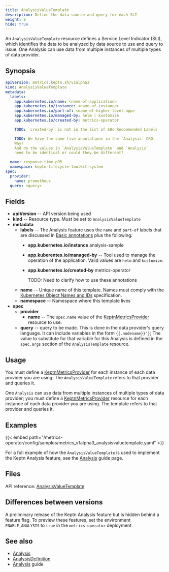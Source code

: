 ```yaml
---
title: AnalysisValueTemplate
description: Define the data source and query for each SLI
weight: 8
hide: true
---
```


An `AnalysisValueTemplate` resource
defines a Service Level Indicator (SLI),
which identifies the data to be analyzed
by data source to use and query to issue.
One Analysis can use data from multiple instances
of multiple types of data provider.

## Synopsis

```yaml
apiVersion: metrics.keptn.sh/v1alpha3
kind: AnalysisValueTemplate
metadata:
  labels:
    app.kubernetes.io/name: <name-of-application>
    app.kubernetes.io/instance: <name-of-instance>
    app.kubernetes.io/part-of: <name-of-higher-level-app>
    app.kubernetes.io/managed-by: helm | kustomize
    app.kubernetes.io/created-by: metrics-operator

    TODO: `created-by` is not in the list of k8s Recommended Labels

    TODO: We have the same five annotations in the `Analysis` CRD.
    Why?
    And do the values in `AnalysisValueTemplate` and `Analysis`
    need to be identical or could they be different?

  name: response-time-p95
  namespace: keptn-lifecycle-toolkit-system
spec:
  provider:
    name: prometheus
  query: <query>
```

## Fields

* **apiVersion** -- API version being used
* **kind** -- Resource type.
  Must be set to `AnalysisValueTemplate`
* **metadata**
  * **labels** -- The Analysis feature uses the
    `name` and `part-of` labels that are discussed in
    [Basic annotations](../implementing/integrate/#basic-annotations)
    plus the following:
    * **app.kubernetes.io/instance** analysis-sample
    * **app.kuberentes.io/managed-by** -- Tool used to manage
      the operation of the application.
      Valid values are `helm` and `kustomize`.
    * **app.kubernetes.io/created-by** metrics-operator

      TODO: Need to clarify how to use these annotations
  * **name** -- Unique name of this template.
    Names must comply with the
    [Kubernetes Object Names and IDs](https://kubernetes.io/docs/concepts/overview/working-with-objects/names/#dns-subdomain-names)
    specification.
  * **namespace** -- Namespace where this template lives
* **spec**
  * **provider**
    * **name** -- The `spec.name` value of the
      [KeptnMetricsProvider](metricsprovider.md) resource to use.
  * **query** -- query to be made.
    This is done in the data provider's query language.
    It can include variables in the form `{{.nodename}}'}`;
    The value to substitute for that variable for this Analysis
    is defined in the `spec.args` section of the `AnalysisTemplate` resource.

## Usage

You must define a
[KeptnMetricsProvider](metricsprovider.md)
for each instance of each data provider you are using.
The `AnalysisValueTemplate` refers to that provider and queries it.

One `Analysis` can use data from multiple instances
of multiple types of data provider;
you must define a
[KeptnMetricsProvider](metricsprovider.md)
resource for each instance of each data provider you are using.
The template refers to that provider and queries it.

## Examples

{{< embed path="/metrics-operator/config/samples/metrics_v1alpha3_analysisvaluetemplate.yaml" >}}

For a full example of how the `AnalysisValueTemplate` is used
to implement the Keptn Analysis feature, see the
[Analysis](../implementing/slo)
guide page.

## Files

API reference:
[AnalysisValueTemplate](../crd-ref/metrics/v1alpha3/#analysisvaluetemplate)

## Differences between versions

A preliminary release of the Keptn Analysis feature
but is hidden behind a feature flag.
To preview these features, set the environment `ENABLE_ANALYSIS` to `true`
in the `metrics-operator` deployment.

## See also

* [Analysis](analysis.md)
* [AnalysisDefinition](analysisdefinition.md)
* [Analysis](../implementing/slo) guide
